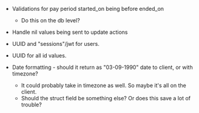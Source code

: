 * Validations for pay period started_on being before ended_on
  - Do this on the db level?

* Handle nil values being sent to update actions

* UUID and "sessions"/jwt for users.

* UUID for all id values.

* Date formatting - should it return as "03-09-1990" date to client, or with timezone?
  - It could probably take in timezone as well. So maybe it's all on the client.
  - Should the struct field be something else? Or does this save a lot of trouble?
